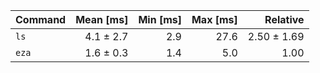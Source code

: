 | Command | Mean [ms] | Min [ms] | Max [ms] | Relative |
|:---|---:|---:|---:|---:|
| `ls` | 4.1 ± 2.7 | 2.9 | 27.6 | 2.50 ± 1.69 |
| `eza` | 1.6 ± 0.3 | 1.4 | 5.0 | 1.00 |
